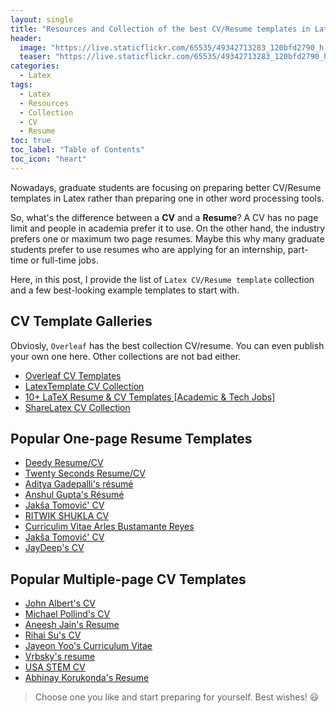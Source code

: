 ```yaml
---
layout: single
title: "Resources and Collection of the best CV/Resume templates in Latex"
header:
  image: "https://live.staticflickr.com/65535/49342713283_120bfd2790_h.jpg"
  teaser: "https://live.staticflickr.com/65535/49342713283_120bfd2790_h.jpg"
categories:
  - Latex
tags:
  - Latex
  - Resources
  - Collection
  - CV
  - Resume
toc: true
toc_label: "Table of Contents"
toc_icon: "heart"
---
```


Nowadays, graduate students are focusing on preparing better CV/Resume templates in Latex rather than preparing one in other word processing tools. 

So, what's the difference between a **CV** and a **Resume**? A CV has no page limit and people in academia prefer it to use. On the other hand, the industry prefers one or maximum two page resumes. Maybe this why many graduate students prefer to use resumes who are applying for an internship, part-time or full-time jobs.

Here, in this post, I provide the list of `Latex CV/Resume template` collection and a few best-looking example templates to start with.

## CV Template Galleries

Obviosly, `Overleaf` has the best collection CV/resume. You can even publish your own one here. Other collections are not bad either.
* [Overleaf CV Templates](https://www.overleaf.com/gallery/tagged/cv)
* [LatexTemplate CV Collection](https://www.latextemplates.com/cat/curricula-vitae)
* [10+ LaTeX Resume & CV Templates [Academic & Tech Jobs]](https://zety.com/blog/latex-resume-template)
* [ShareLatex CV Collection](https://www.sharelatex.com/templates/cv-or-resume/)


## Popular One-page Resume Templates
* [Deedy Resume/CV](https://www.latextemplates.com/template/deedy-resume-cv)
* [Twenty Seconds Resume/CV](https://www.latextemplates.com/template/twenty-seconds-resumecv)
* [Aditya Gadepalli's résumé](https://www.overleaf.com/articles/aditya-gadepallis-resume/kzdksnkdcrsr)
* [Anshul Gupta's Résumé](https://www.overleaf.com/articles/anshul-guptas-resume/qhsyjwgcxkbb)
* [Jakša Tomović' CV](https://www.overleaf.com/articles/jaksa-tomovic-cv/dxghwbzypcgt)
* [RITWIK SHUKLA CV](https://www.overleaf.com/articles/ritwik-shukla-cv/wmypdsvknyct)
* [Curriculim Vitae Arles Bustamante Reyes](https://www.overleaf.com/articles/curriculim-vitae-arles-bustamante-reyes/nwfdpjgbcxxw)
* [Jakša Tomović' CV](https://www.overleaf.com/articles/jaksa-tomovic-cv/dxghwbzypcgt)
* [JayDeep's CV](https://www.overleaf.com/articles/jaydeeps-cv/vdkxtzrbbyzn)

## Popular Multiple-page CV Templates
* [John Albert's CV](https://www.overleaf.com/articles/john-alberts-cv/xtqjqgwxzpqx)
* [Michael Pollind's CV](https://www.overleaf.com/articles/michael-pollinds-cv/xzffmjvnvxrk)
* [Aneesh Jain's Resume](https://www.overleaf.com/articles/aneesh-jains-resume/vrdyvspwpjfb)
* [Rihai Su's CV](https://www.overleaf.com/articles/rihai-sus-cv/dddhfxpphsxc)
* [Jayeon Yoo's Curriculum Vitae](https://www.overleaf.com/articles/jayeon-yoos-curriculum-vitae/jvsbyvzhzphf)
* [Vrbsky's resume](https://www.overleaf.com/articles/vrbskys-resume/cvwgyjxfbhcp)
* [USA STEM CV](https://www.overleaf.com/latex/templates/usa-stem-cv/vhyqqjmwvvjj)
* [Abhinay Korukonda's Resume](https://www.overleaf.com/articles/abhinay-korukondas-resume/xpghvdncnvng)

> Choose one you like and start preparing for yourself. Best wishes! :smiley:
<!--stackedit_data:
eyJoaXN0b3J5IjpbOTM4MjQ0MDQzLDc2OTY3Nzg5OSwtNjg2MT
g5Nzk5XX0=
-->